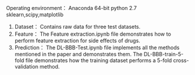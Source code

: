 Operating environment：
Anaconda 64-bit
python 2.7
sklearn,scipy,matplotlib
1) Dataset：
Contains raw data for three test datasets.
2) Feature：
The Feature extraction.ipynb file demonstrates how to perform feature extraction for side effects of drugs.
3) Prediction：
The DL-BBB-Test.ipynb file implements all the methods mentioned in the paper and demonstrates them. The DL-BBB-train-5-fold file demonstrates how the training dataset performs a 5-fold cross-validation method.
